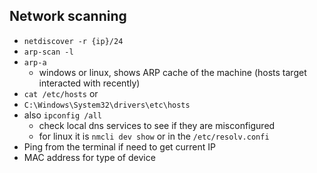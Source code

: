 ## Network scanning

- `netdiscover -r {ip}/24`
- `arp-scan -l`
- `arp-a`
  - windows or linux, shows ARP cache of the machine (hosts target interacted with recently)
- `cat /etc/hosts`
or 
- `C:\Windows\System32\drivers\etc\hosts`
- also `ipconfig /all`
  - check local dns services to see if they are misconfigured
  - for linux it is `nmcli dev show` or in the `/etc/resolv.confi`
- Ping from the terminal if need to get current IP
- MAC address for type of device
